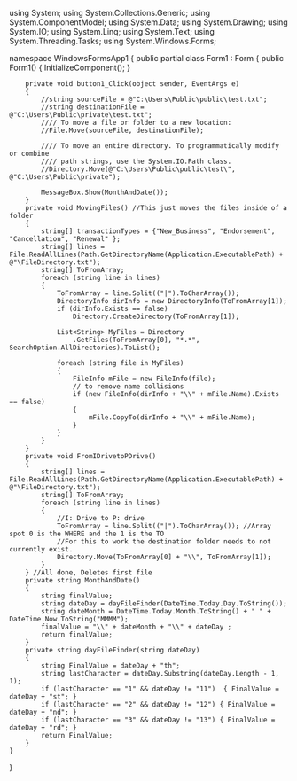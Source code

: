 using System;
using System.Collections.Generic;
using System.ComponentModel;
using System.Data;
using System.Drawing;
using System.IO;
using System.Linq;
using System.Text;
using System.Threading.Tasks;
using System.Windows.Forms;

namespace WindowsFormsApp1
{
    public partial class Form1 : Form
    {
        public Form1()
        {
            InitializeComponent();
        }

        private void button1_Click(object sender, EventArgs e)
        {            
            //string sourceFile = @"C:\Users\Public\public\test.txt";
            //string destinationFile = @"C:\Users\Public\private\test.txt";
            //// To move a file or folder to a new location:
            //File.Move(sourceFile, destinationFile);

            //// To move an entire directory. To programmatically modify or combine
            //// path strings, use the System.IO.Path class.
            //Directory.Move(@"C:\Users\Public\public\test\", @"C:\Users\Public\private");

            MessageBox.Show(MonthAndDate());
        }
        private void MovingFiles() //This just moves the files inside of a folder
        {
            string[] transactionTypes = {"New_Business", "Endorsement", "Cancellation", "Renewal" };
            string[] lines = File.ReadAllLines(Path.GetDirectoryName(Application.ExecutablePath) + @"\FileDirectory.txt");
            string[] ToFromArray;
            foreach (string line in lines)
            {
                ToFromArray = line.Split(("|").ToCharArray());
                DirectoryInfo dirInfo = new DirectoryInfo(ToFromArray[1]);
                if (dirInfo.Exists == false)
                    Directory.CreateDirectory(ToFromArray[1]);

                List<String> MyFiles = Directory
                    .GetFiles(ToFromArray[0], "*.*", SearchOption.AllDirectories).ToList();

                foreach (string file in MyFiles)
                {
                    FileInfo mFile = new FileInfo(file);
                    // to remove name collisions
                    if (new FileInfo(dirInfo + "\\" + mFile.Name).Exists == false)
                    {
                        mFile.CopyTo(dirInfo + "\\" + mFile.Name);
                    }
                }
            }
        }
        private void FromIDrivetoPDrive()
        {
            string[] lines = File.ReadAllLines(Path.GetDirectoryName(Application.ExecutablePath) + @"\FileDirectory.txt");
            string[] ToFromArray;
            foreach (string line in lines)
            {
                //I: Drive to P: drive
                ToFromArray = line.Split(("|").ToCharArray()); //Array spot 0 is the WHERE and the 1 is the TO
                //For this to work the destination folder needs to not currently exist.
                Directory.Move(ToFromArray[0] + "\\", ToFromArray[1]);
            }
        } //All done, Deletes first file
        private string MonthAndDate()
        {
            string finalValue;
            string dateDay = dayFileFinder(DateTime.Today.Day.ToString());
            string dateMonth = DateTime.Today.Month.ToString() + " " + DateTime.Now.ToString("MMMM");
            finalValue = "\\" + dateMonth + "\\" + dateDay ;
            return finalValue;
        }
        private string dayFileFinder(string dateDay)
        {
            string FinalValue = dateDay + "th";
            string lastCharacter = dateDay.Substring(dateDay.Length - 1, 1);
            if (lastCharacter == "1" && dateDay != "11")  { FinalValue = dateDay + "st"; }
            if (lastCharacter == "2" && dateDay != "12") { FinalValue = dateDay + "nd"; }
            if (lastCharacter == "3" && dateDay != "13") { FinalValue = dateDay + "rd"; }
            return FinalValue;
        }
    }
}

